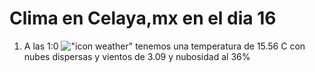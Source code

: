 # Clima en Celaya,mx en el dia 16

1. A las 1:0 !["icon weather"](http://openweathermap.org/img/w/03n.png) tenemos una temperatura de 15.56 C con nubes dispersas y  vientos de 3.09 y nubosidad al 36%

